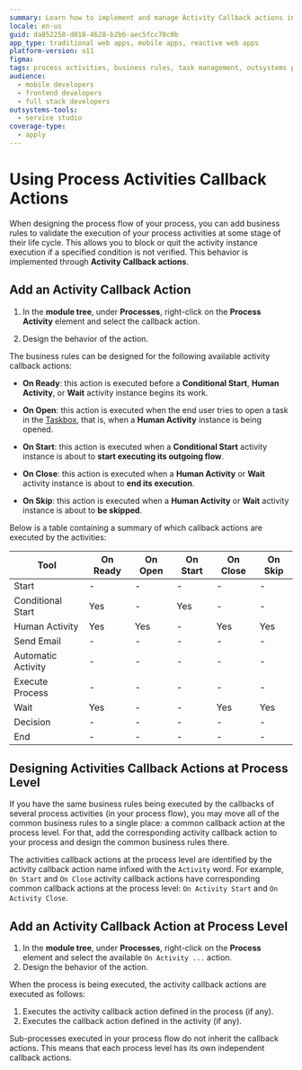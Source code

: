 ```yaml
---
summary: Learn how to implement and manage Activity Callback actions in OutSystems 11 (O11) to control process activities based on business rules.
locale: en-us
guid: da852258-d018-4628-b2bb-aec5fcc78c0b
app_type: traditional web apps, mobile apps, reactive web apps
platform-version: o11
figma:
tags: process activities, business rules, task management, outsystems platform, activity lifecycle
audience:
  - mobile developers
  - frontend developers
  - full stack developers
outsystems-tools:
  - service studio
coverage-type:
  - apply
---
```


# Using Process Activities Callback Actions

When designing the process flow of your process, you can add business rules to validate the execution of your process activities at some stage of their life cycle. This allows you to block or quit the activity instance execution if a specified condition is not verified. This behavior is implemented through **Activity Callback actions**.


## Add an Activity Callback Action

1. In the **module tree**, under **Processes**, right-click on the **Process Activity** element and select the callback action.

1. Design the behavior of the action.

The business rules can be designed for the following available activity callback actions:

* **On Ready**: this action is executed before a **Conditional Start**, **Human Activity**, or **Wait** activity instance begins its work.

* **On Open**: this action is executed when the end user tries to open a task in the [Taskbox](../intro.md#using-the-taskbox), that is, when a **Human Activity** instance is being opened.

* **On Start**: this action is executed when a **Conditional Start** activity instance is about to **start executing its outgoing flow**.

* **On Close**: this action is executed when a **Human Activity** or **Wait** activity instance is about to **end its execution**.

* **On Skip**: this action is executed when a **Human Activity** or **Wait** activity instance is about to **be skipped**.

Below is a table containing a summary of which callback actions are executed by the activities:

|Tool   | On Ready   | On Open   | On Start   | On Close   | On Skip   |
|----------|----------|----------|----------|----------|----------|
| Start|-|-|-|-|-|
| Conditional Start|Yes|-|Yes|-|-|
| Human Activity|Yes|Yes|-|Yes|Yes|
| Send Email|-|-|-|-|-|
| Automatic Activity|-|-|-|-|-|
| Execute Process|-|-|-|-|-|
| Wait|Yes|-|-|Yes|Yes|
| Decision|-|-|-|-|-|
| End|-|-|-|-|-|


## Designing Activities Callback Actions at Process Level

If you have the same business rules being executed by the callbacks of several process activities (in your process flow), you may move all of the common business rules to a single place: a common callback action at the process level. For that, add the corresponding activity callback action to your process and design the common business rules there.

<div class="info" markdown="1">

The activities callback actions at the process level are identified by the activity callback action name infixed with the `Activity` word. For example, `On Start` and `On Close` activity callback actions have corresponding common callback actions at the process level: `On Activity Start` and `On Activity Close`.

</div>


## Add an Activity Callback Action at Process Level

1. In the **module tree**, under **Processes**, right-click on the **Process** element and select the available `On Activity ...` action.
1. Design the behavior of the action.

When the process is being executed, the activity callback actions are executed as follows:

1. Executes the activity callback action defined in the process (if any).
1. Executes the callback action defined in the activity (if any).

<div class="warning" markdown="1">

Sub-processes executed in your process flow do not inherit the callback actions. This means that each process level has its own independent callback actions.

</div>
